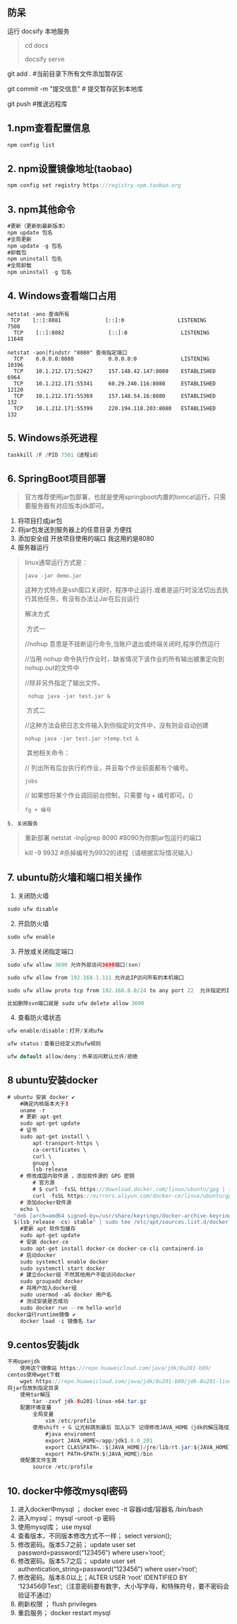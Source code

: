 ## 防呆
运行 docsify 本地服务
> cd docs
>
> docsify serve

git add . #当前目录下所有文件添加暂存区

git commit -m "提交信息" # 提交暂存区到本地库

git push #推送远程库

## 1.npm查看配置信息

```.java
npm config list
```

## 2. npm设置镜像地址(taobao)

```.java
npm config set registry https://registry.npm.taobao.org
```

## 3. npm其他命令

```.java
#更新（更新到最新版本）
npm update 包名
#全局更新
npm update -g 包名
#卸载包
npm uninstall 包名
#全局卸载
npm uninstall -g 包名
```

## 4. Windows查看端口占用

```
netstat -ano 查询所有
 TCP    [::]:8081              [::]:0                 LISTENING       7508
  TCP    [::]:8082              [::]:0                 LISTENING       11648
  
netstat -aon|findstr "8080" 查询指定端口
  TCP    0.0.0.0:8080           0.0.0.0:0              LISTENING       10396
  TCP    10.1.212.171:52427     157.148.42.147:8080    ESTABLISHED     6964
  TCP    10.1.212.171:55341     60.29.240.116:8080     ESTABLISHED     12120
  TCP    10.1.212.171:55369     157.148.54.16:8080     ESTABLISHED     132
  TCP    10.1.212.171:55399     220.194.118.203:8080   ESTABLISHED     132
```

## 5. Windows杀死进程

```.java
taskkill /F /PID 7501（进程id） 
```

## 6. SpringBoot项目部署

> 官方推荐使用jar包部署，也就是使用springboot内置的tomcat运行，只需要服务器有对应版本jdk即可。

1. 将项目打成jar包
2. 将jar包发送到服务器上的任意目录 方便找
3. 添加安全组 开放项目使用的端口 我这用的是8080
4. 服务器运行

> linux通常运行方式是：
>
> `java -jar demo.jar`
>
> 这种方式特点是ssh窗口关闭时，程序中止运行.或者是运行时没法切出去执行其他任务，有没有办法让Jar在后台运行
>
> 解决方式 
>
> ​	方式一
>
> //nohup 意思是不挂断运行命令,当账户退出或终端关闭时,程序仍然运行 
>
> //当用 nohup 命令执行作业时，缺省情况下该作业的所有输出被重定向到nohup.out的文件中
>
>  //除非另外指定了输出文件。
>
> ` nohup java -jar test.jar &`
>
> ​	方式二 
>
> //这种方法会把日志文件输入到你指定的文件中，没有则会自动创建
>
> `nohup java -jar test.jar >temp.txt &`
>
> ​	其他相关命令：
>
> // 列出所有后台执行的作业，并且每个作业前面都有个编号。
>
> `jobs`
>
> // 如果想将某个作业调回前台控制，只需要 fg + 编号即可。(）	
>
> `fg + 编号`

	5. 关闭服务

> 重新部署
> netstat -lnp|grep 8090   #8090为你那jar包运行的端口
>
> kill -9 9932        #杀掉编号为9932的进程（请根据实际情况输入）

## 7.  ubuntu防火墙和端口相关操作

1. 关闭防火墙

``` java
sudo ufw disable
```

2. 开启防火墙

```java
sudo ufw enable
```

3. 开放或关闭指定端口

``` java
sudo ufw allow 3690 允许外部访问3690端口(svn)

sudo ufw allow from 192.168.1.111 允许此IP访问所有的本机端口

sudo ufw allow proto tcp from 192.168.0.0/24 to any port 22  允许指定的IP段访问特定端口

比如删除svn端口就是 sudo ufw delete allow 3690 
```

4. 查看防火墙状态

```java
ufw enable/disable：打开/关闭ufw

ufw status：查看已经定义的ufw规则

ufw default allow/deny：外来访问默认允许/拒绝
```

## 8 ubuntu安装docker

```java
# ubuntu 安装 docker ✔
	#确定内核版本大于3 
	uname -r 
	# 更新 apt-get
	sudo apt-get update 
	# 证书
	sudo apt-get install \
		apt-transport-https \
		ca-certificates \
		curl \
		gnupg \
		lsb-release
	# 修改成国内软件源 ，添加软件源的 GPG 密钥
		# 官方源
		# $ curl -fsSL https://download.docker.com/linux/ubuntu/gpg | sudo gpg --dearmor -o /usr/share/keyrings/docker-archive-keyring.gpg
		curl -fsSL https://mirrors.aliyun.com/docker-ce/linux/ubuntu/gpg | sudo gpg --dearmor -o /usr/share/keyrings/docker-archive-keyring.gpg
	# 添加docker软件源
	echo \
  "deb [arch=amd64 signed-by=/usr/share/keyrings/docker-archive-keyring.gpg] https://mirrors.aliyun.com/docker-ce/linux/ubuntu \
  $(lsb_release -cs) stable" | sudo tee /etc/apt/sources.list.d/docker.list > /dev/null		
    #更新 apt 软件包缓存
	sudo apt-get update
	# 安装 docker-ce
	sudo apt-get install docker-ce docker-ce-cli containerd.io
	# 启动docker
	sudo systemctl enable docker
	sudo systemctl start docker
	# 建立docker组 不然其他用户不能访问docker
	sudo groupadd docker
	# 将用户加入docker组
	sudo usermod -aG docker 用户名
	# 测试安装是否成功
	sudo docker run --rm hello-world
docker运行runtime镜像 ✔
	docker load -i 镜像名.tar
```

## 9.centos安装jdk

```java
不用openjdk 
	使用这个镜像站 https://repo.huaweicloud.com/java/jdk/8u201-b09/
centos使用wget下载
	wget https://repo.huaweicloud.com/java/jdk/8u201-b09/jdk-8u201-linux-x64.tar.gz
将jar包放到指定目录
	使用tar解压
		tar -zxvf jdk-8u201-linux-x64.tar.gz
	配置环境变量
		全局变量
			vim /etc/profile
		使用shift + G 让光标跳到最后 加入以下 记得修改JAVA_HOME（jdk的解压路径）
			#java enviroment
			export JAVA_HOME=/app/jdk1.8.0_201
			export CLASSPATH=.:${JAVA_HOME}/jre/lib/rt.jar:${JAVA_HOME}/lib/dt.jar:${JAVA_HOME}/lib/tools.jar
			export PATH=$PATH:${JAVA_HOME}/bin
	使配置文件生效
		source /etc/profile
```

## 10. docker中修改mysql密码

1. 进入docker中mysql ； docker exec -it 容器id或/容器名 /bin/bash
2. 进入mysql；  mysql -uroot -p 密码
3. 使用mysql库； use mysql
4. 查看版本，不同版本修改方式不一样； select version();
5. 修改密码。版本5.7之前；  update user set password=password(“123456”) where user=‘root’;
6. 修改密码。版本5.7之后； update user set authentication_string=password(“123456”) where user=‘root’;
7. 修改密码。版本8.0以上；ALTER USER ‘root’ IDENTIFIED BY ‘123456@Test’;（注意密码要有数字，大小写字母，和特殊符号，要不密码会验证不通过）
8. 刷新权限 ； flush privileges
9. 重启服务； docker restart mysql
